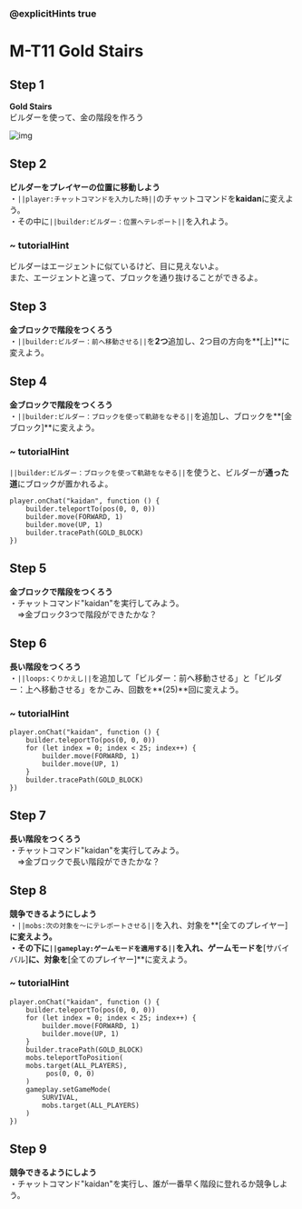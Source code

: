 ### @explicitHints true

# M-T11 Gold Stairs

## Step 1  
**Gold Stairs**  
ビルダーを使って、金の階段を作ろう

![img](https://teck89.xsrv.jp/MEE_tutorial/img/M-T11-0.gif)

## Step 2
**ビルダーをプレイヤーの位置に移動しよう**  
・``||player:チャットコマンドを入力した時||``のチャットコマンドを**kaidan**に変えよう。    
・その中に``||builder:ビルダー：位置へテレポート||``を入れよう。

### ~ tutorialHint
ビルダーはエージェントに似ているけど、目に見えないよ。  
また、エージェントと違って、ブロックを通り抜けることができるよ。

## Step 3
**金ブロックで階段をつくろう**  
・``||builder:ビルダー：前へ移動させる||``を**2つ**追加し、2つ目の方向を**[上]**に変えよう。

## Step 4
**金ブロックで階段をつくろう**  
・``||builder:ビルダー：ブロックを使って軌跡をなぞる||``を追加し、ブロックを**[金ブロック]**に変えよう。

### ~ tutorialHint
``||builder:ビルダー：ブロックを使って軌跡をなぞる||``を使うと、ビルダーが**通った道**にブロックが置かれるよ。


```blocks
player.onChat("kaidan", function () {
    builder.teleportTo(pos(0, 0, 0))
    builder.move(FORWARD, 1)
    builder.move(UP, 1)
    builder.tracePath(GOLD_BLOCK)
})

```

## Step 5
**金ブロックで階段をつくろう**  
・チャットコマンド"kaidan"を実行してみよう。  
　⇒金ブロック3つで階段ができたかな？

## Step 6
**長い階段をつくろう**  
・``||loops:くりかえし||``を追加して「ビルダー：前へ移動させる」と「ビルダー：上へ移動させる」をかこみ、回数を**(25)**回に変えよう。

### ~ tutorialHint
```blocks
player.onChat("kaidan", function () {
    builder.teleportTo(pos(0, 0, 0))
    for (let index = 0; index < 25; index++) {
        builder.move(FORWARD, 1)
        builder.move(UP, 1)
    }
    builder.tracePath(GOLD_BLOCK)
})
```

## Step 7
**長い階段をつくろう**  
・チャットコマンド"kaidan"を実行してみよう。  
　⇒金ブロックで長い階段ができたかな？

## Step 8
**競争できるようにしよう**  
・``||mobs:次の対象を～にテレポートさせる||``を入れ、対象を**[全てのプレイヤー]**に変えよう。  
・その下に``||gameplay:ゲームモードを適用する||``を入れ、ゲームモードを**[サバイバル]**に、対象を**[全てのプレイヤー]**に変えよう。

### ~ tutorialHint
```blocks
player.onChat("kaidan", function () {
    builder.teleportTo(pos(0, 0, 0))
    for (let index = 0; index < 25; index++) {
        builder.move(FORWARD, 1)
        builder.move(UP, 1)
    }
    builder.tracePath(GOLD_BLOCK)
    mobs.teleportToPosition(
    mobs.target(ALL_PLAYERS),
         pos(0, 0, 0)
    )
    gameplay.setGameMode(
        SURVIVAL,
        mobs.target(ALL_PLAYERS)
    )
})
```

## Step 9
**競争できるようにしよう**  
・チャットコマンド"kaidan"を実行し、誰が一番早く階段に登れるか競争しよう。


